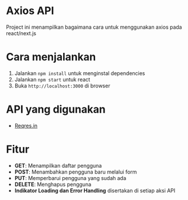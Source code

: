 # Axios API

Project ini menampilkan bagaimana cara untuk menggunakan axios pada react/next.js

# Cara menjalankan

1. Jalankan `npm install` untuk menginstal dependencies
2. Jalankan `npm start` untuk react
3. Buka `http://localhost:3000` di browser

# API yang digunakan
- [Reqres.in](https://reqres.in/)

# Fitur
- **GET**: Menampilkan daftar pengguna
- **POST**: Menambahkan pengguna baru melalui form
- **PUT**: Memperbarui pengguna yang sudah ada
- **DELETE**: Menghapus pengguna
- **Indikator Loading dan Error Handling** disertakan di setiap aksi API
